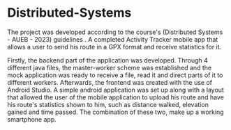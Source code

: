 # Distributed-Systems

The project was developed according to the course's (Distributed Systems - AUEB - 2023) guidelines . A completed Activity Tracker mobile app that allows a user to send his route in a GPX format and receive statistics for it.

Firstly, the backend part of the application was developed. Through 4 different java files, the master-worker scheme was established and the mock application was ready to receive a file, read it and direct parts of it to different workers. 
Afterwards, the frontend was created with the use of Android Studio. A simple android application was set up along with a layout that allowed the user of the mobile application to upload his route and have his route's statistics shown to him, such as distance walked, elevation gained and time passed. The combination of these two, make up a working smartphone app.



